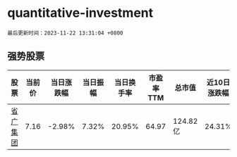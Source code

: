 # quantitative-investment

`最后更新时间：2023-11-22 13:31:04 +0800`

## 强势股票

|股票|当前价|当日涨跌幅|当日振幅|当日换手率|市盈率TTM|总市值|近10日涨跌幅|
|----|----|----|----|----|----|----|----|
|[省广集团](https://xueqiu.com/S/SZ002400)|7.16|-2.98%|7.32%|20.95%|64.97|124.82亿|24.31%|
